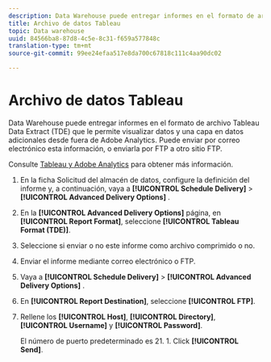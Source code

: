 ```yaml
---
description: Data Warehouse puede entregar informes en el formato de archivo Tableau Data Extract (TDE) que le permite visualizar datos y una capa en datos adicionales desde fuera de Adobe Analytics. Puede enviar por correo electrónico esta información, o enviarla por FTP a otro sitio FTP.
title: Archivo de datos Tableau
topic: Data warehouse
uuid: 84566ba8-87d8-4c5e-8c31-f659a577848c
translation-type: tm+mt
source-git-commit: 99ee24efaa517e8da700c67818c111c4aa90dc02

---
```



# Archivo de datos Tableau

Data Warehouse puede entregar informes en el formato de archivo Tableau Data Extract (TDE) que le permite visualizar datos y una capa en datos adicionales desde fuera de Adobe Analytics. Puede enviar por correo electrónico esta información, o enviarla por FTP a otro sitio FTP.

Consulte [Tableau y Adobe Analytics](https://www.tableausoftware.com/about/blog/2014/3/tableau-and-adobe-analytics-digital-marketing-gets-even-more-awesome-29491) para obtener más información.

1. En la ficha Solicitud del almacén de datos, configure la definición del informe y, a continuación, vaya a **[!UICONTROL Schedule Delivery]** > **[!UICONTROL Advanced Delivery Options]** .
1. En la **[!UICONTROL Advanced Delivery Options]** página, en **[!UICONTROL Report Format]**, seleccione **[!UICONTROL Tableau Format (TDE)]**.
1. Seleccione si enviar o no este informe como archivo comprimido o no.
1. Enviar el informe mediante correo electrónico o FTP.

1. Vaya a **[!UICONTROL Schedule Delivery]** > **[!UICONTROL Advanced Delivery Options]** .
1. En **[!UICONTROL Report Destination]**, seleccione **[!UICONTROL FTP]**.
1. Rellene los **[!UICONTROL Host]**, **[!UICONTROL Directory]**, **[!UICONTROL Username]** y **[!UICONTROL Password]**.

   El número de puerto predeterminado es 21. 1. Click **[!UICONTROL Send]**.
